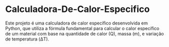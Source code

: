 # Calculadora-De-Calor-Especifico
Este projeto é uma calculadora de calor específico desenvolvida em Python, que utiliza a fórmula fundamental para calcular o calor específico de um material com base na quantidade de calor (Q), massa (m), e variação de temperatura (ΔT).
